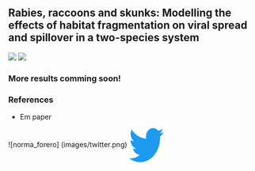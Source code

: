 ## Rabies, raccoons and skunks: Modelling the effects of habitat fragmentation on viral spread and spillover in a two-species system

![](images/weekly-combined.gif)
![](images/weekly-no-individuals.gif)



### More results comming soon! 


### References

- Em paper 

![norma_forero] (images/twitter.png) <img align="center" width="70" height="70" src="images/twitter.png">






  
